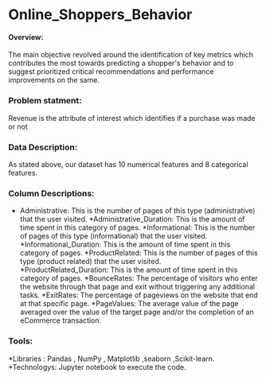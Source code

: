 # Online_Shoppers_Behavior


#### Overview:
The main objective revolved around the identification of key metrics which contributes the most towards predicting a shopper's behavior and to suggest prioritized critical recommendations and performance improvements on the same. 

### Problem statment:
Revenue is the attribute of interest which identifies if a purchase was made or not
### Data Description:
As stated above, our dataset has 10 numerical features and 8 categorical features. 

### Column Descriptions:
 * Administrative: This is the number of pages of this type (administrative) that the user visited.
*Administrative_Duration: This is the amount of time spent in this category of pages.
*Informational: This is the number of pages of this type (informational) that the user visited.
*Informational_Duration: This is the amount of time spent in this category of pages.
*ProductRelated: This is the number of pages of this type (product related) that the user visited.
*ProductRelated_Duration: This is the amount of time spent in this category of pages.
*BounceRates: The percentage of visitors who enter the website through that page and exit without triggering any additional tasks.
*ExitRates: The percentage of pageviews on the website that end at that specific page.
*PageValues: The average value of the page averaged over the value of the target page and/or the completion of an eCommerce transaction.


### Tools:
*Libraries : Pandas , NumPy , Matplotlib ,seaborn ,Scikit-learn.
*Technologys: Jupyter notebook to execute the code. 
